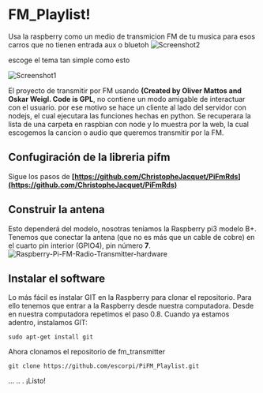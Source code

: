 #  FM_Playlist!
Usa la raspberry como un medio de transmicion FM de tu musica para esos carros que no tienen entrada aux  o bluetoh
![Screenshot2](https://user-images.githubusercontent.com/4119658/100902808-a2276c80-349b-11eb-8b26-f1ea8dca6260.png)

escoge el tema tan simple como  esto

![Screenshot1](https://user-images.githubusercontent.com/4119658/100902844-a94e7a80-349b-11eb-93f4-40af3b436b3d.png)

El proyecto de transmitir por FM  usando **(Created by Oliver Mattos and Oskar Weigl. Code is GPL**, no contiene un modo amigable de interactuar con el usuario.
por ese motivo se hace un cliente al lado del servidor con nodejs, el cual ejecutara las funciones hechas en python. 
Se recuperara la lista de una carpeta en raspbian con node y lo muestra por la web, la cual escogemos la cancion o  audio que queremos transmitir por la FM.

## Confugiración de la libreria pifm

Sigue los pasos de **[https://github.com/ChristopheJacquet/PiFmRds](https://github.com/ChristopheJacquet/PiFmRds)** 

## Construir la antena

Esto dependerá del modelo, nosotras teníamos la Raspberry pi3 modelo B+.  Tenemos que conectar la antena (que no es más que un cable de cobre) en el cuarto pin interior (GPIO4), pin número **7**.
![Raspberry-Pi-FM-Radio-Transmitter-hardware](https://user-images.githubusercontent.com/4119658/91098658-e2bb5280-e62f-11ea-9a2c-f01884bd990e.jpg)


##  Instalar el software

Lo más fácil es instalar GIT en la Raspberry para clonar el repositorio. Para ello tenemos que entrar a la Raspberry desde nuestra computadora. Desde en nuestra computadora repetimos el paso 0.8. Cuando ya estamos adentro, instalamos GIT:

`sudo apt-get install git`

Ahora clonamos el repositorio de fm_transmitter

`git clone https://github.com/escorpi/PiFM_Playlist.git`

...
..
.
¡Listo!
